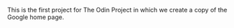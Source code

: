 This is the first project for The Odin Project in which we create a copy of the Google home page.  
